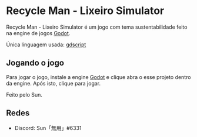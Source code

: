 # Recycle Man - Lixeiro Simulator

Recycle Man - Lixeiro Simulator é um jogo com tema sustentabilidade feito na engine de jogos [Godot](https://godotengine.org/).

Única linguagem usada: [gdscript](https://docs.godotengine.org/pt_BR/stable/tutorials/scripting/gdscript/gdscript_basics.html)

## Jogando o jogo

Para jogar o jogo, instale a engine [Godot](https://godotengine.org/) e clique abra o esse projeto dentro da engine.
Após isto, clique para jogar.

Feito pelo Sun.

## Redes
* Discord: Sun「無用」#6331
